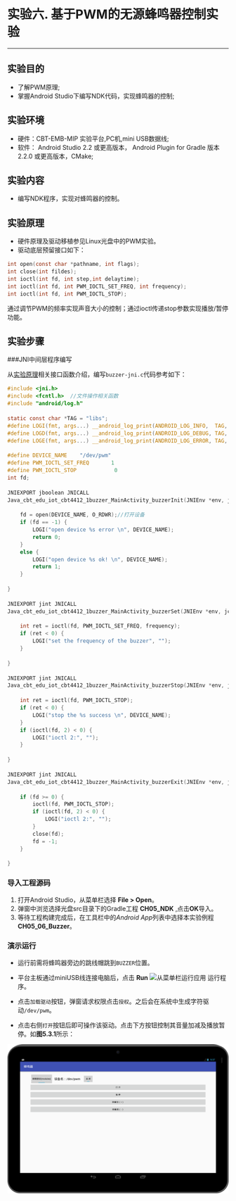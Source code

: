 # 实验六. 基于PWM的无源蜂鸣器控制实验

----------
##  实验目的
- 了解PWM原理;
- 掌握Android Studio下编写NDK代码，实现蜂鸣器的控制;

##  实验环境
* 硬件：CBT-EMB-MIP 实验平台,PC机,mini USB数据线;
* 软件： Android Studio 2.2 或更高版本， Android Plugin for Gradle 版本 2.2.0 或更高版本，CMake;

##  实验内容
- 编写NDK程序，实现对蜂鸣器的控制。


##  实验原理

- 硬件原理及驱动移植参见Linux光盘中的PWM实验。
- 驱动底层预留接口如下：
```c
int open(const char *pathname, int flags); 
int close(int fildes);
int ioctl(int fd, int step,int delaytime); 
int ioctl(int fd, int PWM_IOCTL_SET_FREQ, int frequency);
int ioctl(int fd, int PWM_IOCTL_STOP);
```
通过调节PWM的频率实现声音大小的控制；通过ioctl传递stop参数实现播放/暂停功能。

## 实验步骤

###JNI中间层程序编写   

从[实验原理](#实验原理)相关接口函数介绍，编写`buzzer-jni.c`代码参考如下：
```c
#include <jni.h>
#include <fcntl.h>  //文件操作相关函数
#include "android/log.h"

static const char *TAG = "libs";
#define LOGI(fmt, args...) __android_log_print(ANDROID_LOG_INFO,  TAG, fmt, ##args)
#define LOGD(fmt, args...) __android_log_print(ANDROID_LOG_DEBUG, TAG, fmt, ##args)
#define LOGE(fmt, args...) __android_log_print(ANDROID_LOG_ERROR, TAG, fmt, ##args)

#define DEVICE_NAME    "/dev/pwm"
#define PWM_IOCTL_SET_FREQ       1
#define PWM_IOCTL_STOP            0
int fd;

JNIEXPORT jboolean JNICALL
Java_cbt_edu_iot_cbt4412_1buzzer_MainActivity_buzzerInit(JNIEnv *env, jclass type) {

    fd = open(DEVICE_NAME, O_RDWR);//打开设备
    if (fd == -1) {
        LOGI("open device %s error \n", DEVICE_NAME);
        return 0;
    }
    else {
        LOGI("open device %s ok! \n", DEVICE_NAME);
        return 1;
    }

}

JNIEXPORT jint JNICALL
Java_cbt_edu_iot_cbt4412_1buzzer_MainActivity_buzzerSet(JNIEnv *env, jclass type, jint frequency) {

    int ret = ioctl(fd, PWM_IOCTL_SET_FREQ, frequency);
    if (ret < 0) {
        LOGI("set the frequency of the buzzer", "");
    }

}

JNIEXPORT jint JNICALL
Java_cbt_edu_iot_cbt4412_1buzzer_MainActivity_buzzerStop(JNIEnv *env, jclass type) {

    int ret = ioctl(fd, PWM_IOCTL_STOP);
    if (ret < 0) {
        LOGI("stop the %s success \n", DEVICE_NAME);
    }
    if (ioctl(fd, 2) < 0) {
        LOGI("ioctl 2:", "");
    }

}

JNIEXPORT jint JNICALL
Java_cbt_edu_iot_cbt4412_1buzzer_MainActivity_buzzerExit(JNIEnv *env, jclass type) {

    if (fd >= 0) {
        ioctl(fd, PWM_IOCTL_STOP);
        if (ioctl(fd, 2) < 0) {
            LOGI("ioctl 2:", "");
        }
        close(fd);
        fd = -1;
    }

}
```

### 导入工程源码

1.  打开Android Studio，从菜单栏选择 **File \> Open**。
2.  弹窗中浏览选择光盘src目录下的Gradle工程 **CH05_NDK** ,点击**OK**导入。
3.  等待工程构建完成后，在工具栏中的*Android App*列表中选择本实验例程**CH05_06_Buzzer**。

### 演示运行

- 运行前需将蜂鸣器旁边的跳线帽跳到`BUZZER`位置。

- 平台主板通过miniUSB线连接电脑后，点击 **Run**
![从菜单栏运行应用](https://developer.android.com/studio/images/buttons/toolbar-run.png)
运行程序。

- 点击`加载驱动`按钮，弹窗请求权限点击`授权`。之后会在系统中生成字符驱动`/dev/pwm`。 

- 点击右侧`打开`按钮后即可操作该驱动。点击下方按钮控制其音量加减及播放暂停。如**图5.3.1**所示：

![ui](/chapter4/experiment06/ch05_06_ui.png) 